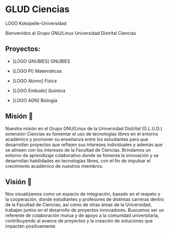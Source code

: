 # GLUD Ciencias

LOGO Kokopelle-Universidad

Bienvenidos al Grupo GNU/Linux Universidad Distrital Ciencias

## Proyectos:

- [LOGO GNUBIES] GNUBIES

- [LOGO PI] Matemáticas
- [LOGO Atomo] Física
- [LOGO Embudo] Química
- [LOGO ADN] Biología


## Misión 🌱

Nuestra misión en el Grupo GNU/Linux de la Universidad Distrital (G.L.U.D.) extensión Ciencias es fomentar el uso de tecnologías libres en el entorno académico y promover su enseñanza entre los estudiantes para que desarrollen proyectos que reflejen sus intereses individuales y además que se alineen con los intereses de la Facultad de Ciencias. Brindamos un entorno de aprendizaje colaborativo donde se fomenta la innovación y se desarrollan habilidades en tecnologías libres, con el fin de impulsar el crecimiento académico de nuestros miembros.

## Visión 🔭  

Nos visualizamos como un espacio de integración, basado en el respeto y la cooperación, donde estudiantes y profesores de distintas carreras dentro de la Facultad de Ciencias, así como de otras áreas de la Universidad, trabajen juntos en el desarrollo de proyectos innovadores. Buscamos ser un referente de colaboración mutua y de apoyo a la comunidad universitaria, contribuyendo al avance de proyectos y la creación de soluciones que impacten positivamente.



<!--
**GLUDCiencias/GLUDCiencias** is a ✨ _special_ ✨ repository because its `README.md` (this file) appears on your GitHub profile.

Here are some ideas to get you started:

- 🔭 I’m currently working on ...
- 🌱 I’m currently learning ...
- 👯 I’m looking to collaborate on ...
- 🤔 I’m looking for help with ...
- 💬 Ask me about ...
- 📫 How to reach me: ...
- 😄 Pronouns: ...
- ⚡ Fun fact: ...
-->
